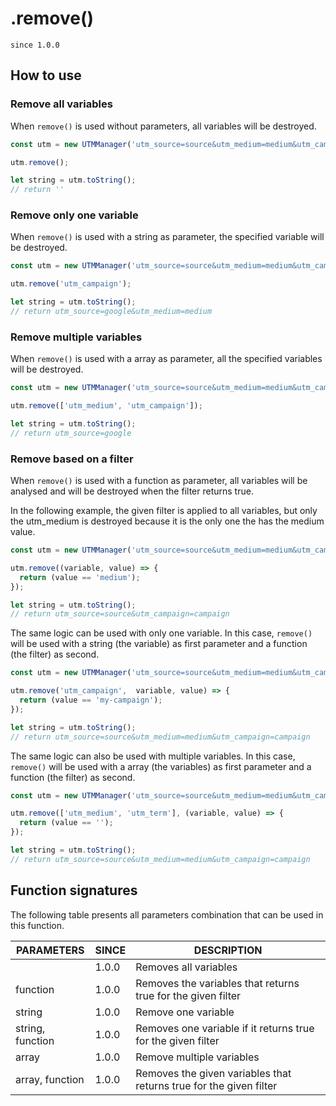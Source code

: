 # .remove()

`since 1.0.0`

## How to use

### Remove all variables

When `remove()` is used without parameters, all variables will be destroyed.

```js
const utm = new UTMManager('utm_source=source&utm_medium=medium&utm_campaign=campaign');

utm.remove();

let string = utm.toString();
// return ''
```

### Remove only one variable

When `remove()` is used with a string as parameter, the specified variable will be destroyed.

```js
const utm = new UTMManager('utm_source=source&utm_medium=medium&utm_campaign=campaign');

utm.remove('utm_campaign');

let string = utm.toString();
// return utm_source=google&utm_medium=medium
```

### Remove multiple variables

When `remove()` is used with a array as parameter, all the specified variables will be destroyed.

```js
const utm = new UTMManager('utm_source=source&utm_medium=medium&utm_campaign=campaign');

utm.remove(['utm_medium', 'utm_campaign']);

let string = utm.toString();
// return utm_source=google
```

### Remove based on a filter

When `remove()` is used with a function as parameter, all variables will be analysed and will be destroyed when the filter returns true.

In the following example, the given filter is applied to all variables, but only the utm_medium is destroyed because it is the only one the has the medium value.

```js
const utm = new UTMManager('utm_source=source&utm_medium=medium&utm_campaign=campaign');

utm.remove((variable, value) => {
  return (value == 'medium');
});

let string = utm.toString();
// return utm_source=source&utm_campaign=campaign
```

The same logic can be used with only one variable. In this case, `remove()` will be used with a string (the variable) as first parameter and a function (the filter) as second.

```js
const utm = new UTMManager('utm_source=source&utm_medium=medium&utm_campaign=campaign');

utm.remove('utm_campaign',  variable, value) => {
  return (value == 'my-campaign');
});

let string = utm.toString();
// return utm_source=source&utm_medium=medium&utm_campaign=campaign
```

The same logic can also be used with multiple variables. In this case, `remove()` will be used with a array (the variables) as first parameter and a function (the filter) as second.

```js
const utm = new UTMManager('utm_source=source&utm_medium=medium&utm_campaign=campaign&utm_term=');

utm.remove(['utm_medium', 'utm_term'], (variable, value) => {
  return (value == '');
});

let string = utm.toString();
// return utm_source=source&utm_medium=medium&utm_campaign=campaign
```

## Function signatures

The following table presents all parameters combination that can be used in this function.

| PARAMETERS       | SINCE | DESCRIPTION |
| ---------------- | ----- | ----------- |
|                  | 1.0.0 | Removes all variables |
| function         | 1.0.0 | Removes the variables that returns true for the given filter |
| string           | 1.0.0 | Remove one variable |
| string, function | 1.0.0 | Removes one variable if it returns true for the given filter |
| array            | 1.0.0 | Remove multiple variables |
| array, function  | 1.0.0 | Removes the given variables that returns true for the given filter |
